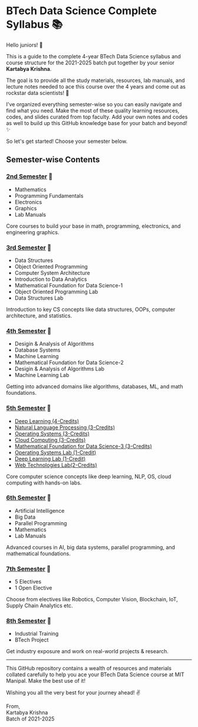 # BTech Data Science Complete Syllabus 📚

Hello juniors! 👋

This is a guide to the complete 4-year BTech Data Science syllabus and course structure for the 2021-2025 batch put together by your senior **Kartabya Krishna**. 

The goal is to provide all the study materials, resources, lab manuals, and lecture notes needed to ace this course over the 4 years and come out as rockstar data scientists! 🚀

I've organized everything semester-wise so you can easily navigate and find what you need. Make the most of these quality learning resources, codes, and slides curated from top faculty. Add your own notes and codes as well to build up this GitHub knowledge base for your batch and beyond! ✨

So let's get started! Choose your semester below.

## Semester-wise Contents 

### [2nd Semester](./2nd-Semester) 📘

- Mathematics 
- Programming Fundamentals
- Electronics
- Graphics
- Lab Manuals

Core courses to build your base in math, programming, electronics, and engineering graphics. 

### [3rd Semester](./3rd-Semester) 📗

- Data Structures
- Object Oriented Programming 
- Computer System Architecture
- Introduction to Data Analytics
- Mathematical Foundation for Data Science-1
- Object Oriented Programming Lab
- Data Structures Lab 

Introduction to key CS concepts like data structures, OOPs, computer architecture, and statistics.

### [4th Semester](./4th-Semester) 📕

- Desigin & Analysis of Algorithms
- Database Systems
- Machine Learning
- Mathematical Foundation for Data Science-2
- Desigin & Analysis of Algorithms Lab
- Machine Learning Lab

Getting into advanced domains like algorithms, databases, ML, and math foundations.

### [5th Semester](./5th-Semester) 📒

- [Deep Learning (4-Credits)](./5th-Semester/DL)
- [Natural Language Processing (3-Credits)](./5th-Semester/NLP)
- [Operating Systems (3-Credits)]()
- [Cloud Computing (3-Credits)]()
- [Mathematical Foundation for Data Science-3 (3-Credits)]()
- [Operating Systems Lab (1-Credit)](./5th-Semester/OS-Lab)
- [Deep Learning Lab (1-Credit)](./5th-Semester/DL-Lab/)
- [Web Technologies Lab(2-Credits)](./5th-Semester/WT-Lab)

Core computer science concepts like deep learning, NLP, OS, cloud computing with hands-on labs. 

### [6th Semester](./6th-Semester) 📓

- Artificial Intelligence
- Big Data
- Parallel Programming
- Mathematics
- Lab Manuals

Advanced courses in AI, big data systems, parallel programming, and mathematical foundations.

### [7th Semester](./7th-Semester) 📔

- 5 Electives 
- 1 Open Elective

Choose from electives like Robotics, Computer Vision, Blockchain, IoT, Supply Chain Analytics etc.

### [8th Semester](./8th-Semester) 📕

- Industrial Training 
- BTech Project

Get industry exposure and work on real-world projects & research.

---

This GitHub repository contains a wealth of resources and materials collated carefully to help you ace your BTech Data Science course at MIT Manipal. Make the best use of it! 

Wishing you all the very best for your journey ahead! ✌️

From,  
Kartabya Krishna  
Batch of 2021-2025